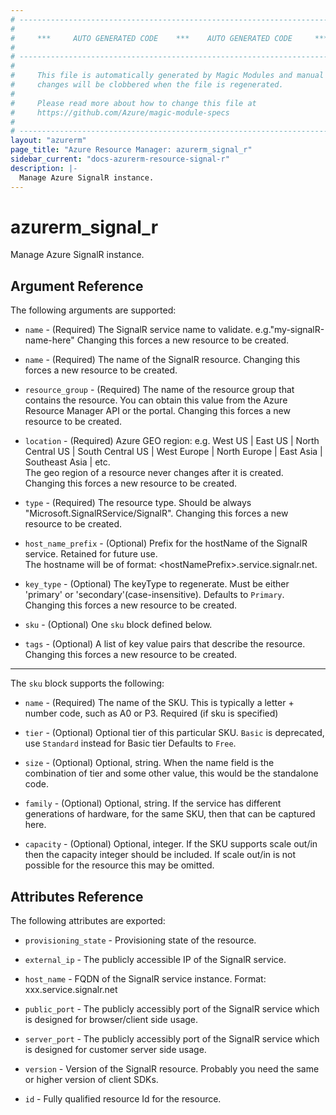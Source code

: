 ```yaml
---
# ----------------------------------------------------------------------------
#
#     ***     AUTO GENERATED CODE    ***    AUTO GENERATED CODE     ***
#
# ----------------------------------------------------------------------------
#
#     This file is automatically generated by Magic Modules and manual
#     changes will be clobbered when the file is regenerated.
#
#     Please read more about how to change this file at
#     https://github.com/Azure/magic-module-specs
#
# ----------------------------------------------------------------------------
layout: "azurerm"
page_title: "Azure Resource Manager: azurerm_signal_r"
sidebar_current: "docs-azurerm-resource-signal-r"
description: |-
  Manage Azure SignalR instance.
---
```


# azurerm_signal_r

Manage Azure SignalR instance.


## Argument Reference

The following arguments are supported:

* `name` - (Required) The SignalR service name to validate. e.g."my-signalR-name-here" Changing this forces a new resource to be created.

* `name` - (Required) The name of the SignalR resource. Changing this forces a new resource to be created.

* `resource_group` - (Required) The name of the resource group that contains the resource. You can obtain this value from the Azure Resource Manager API or the portal. Changing this forces a new resource to be created.

* `location` - (Required) Azure GEO region: e.g. West US | East US | North Central US | South Central US | West Europe | North Europe | East Asia | Southeast Asia | etc. <br>The geo region of a resource never changes after it is created. Changing this forces a new resource to be created.

* `type` - (Required) The resource type. Should be always "Microsoft.SignalRService/SignalR". Changing this forces a new resource to be created.

* `host_name_prefix` - (Optional) Prefix for the hostName of the SignalR service. Retained for future use.<br>The hostname will be of format: &lt;hostNamePrefix&gt;.service.signalr.net.

* `key_type` - (Optional) The keyType to regenerate. Must be either 'primary' or 'secondary'(case-insensitive). Defaults to `Primary`. Changing this forces a new resource to be created.

* `sku` - (Optional) One `sku` block defined below.

* `tags` - (Optional) A list of key value pairs that describe the resource. Changing this forces a new resource to be created.

---

The `sku` block supports the following:

* `name` - (Required) The name of the SKU. This is typically a letter + number code, such as A0 or P3.  Required (if sku is specified)

* `tier` - (Optional) Optional tier of this particular SKU. `Basic` is deprecated, use `Standard` instead for Basic tier Defaults to `Free`.

* `size` - (Optional) Optional, string. When the name field is the combination of tier and some other value, this would be the standalone code.

* `family` - (Optional) Optional, string. If the service has different generations of hardware, for the same SKU, then that can be captured here.

* `capacity` - (Optional) Optional, integer. If the SKU supports scale out/in then the capacity integer should be included. If scale out/in is not <br>possible for the resource this may be omitted.

## Attributes Reference

The following attributes are exported:

* `provisioning_state` - Provisioning state of the resource.

* `external_ip` - The publicly accessible IP of the SignalR service.

* `host_name` - FQDN of the SignalR service instance. Format: xxx.service.signalr.net

* `public_port` - The publicly accessibly port of the SignalR service which is designed for browser/client side usage.

* `server_port` - The publicly accessibly port of the SignalR service which is designed for customer server side usage.

* `version` - Version of the SignalR resource. Probably you need the same or higher version of client SDKs.

* `id` - Fully qualified resource Id for the resource.
